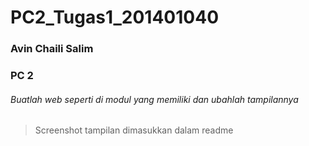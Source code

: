 # PC2_Tugas1_201401040
### Avin Chaili Salim
### PC 2


###### Buatlah web seperti di modul yang memiliki dan ubahlah tampilannya 
> Screenshot tampilan dimasukkan dalam readme
>
